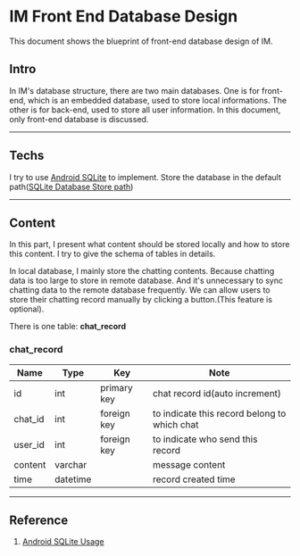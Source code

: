 # IM Front End Database Design

This document shows the blueprint of front-end database design of IM.

## Intro

In IM's database structure, there are two main databases. One is for front-end, which is an embedded database, used to store local informations. The other is for back-end, used to store all user information. In this document, only front-end database is discussed.

---

## Techs

I try to use [Android SQLite](https://www.tutorialspoint.com/android/android_sqlite_database.htm) to implement. Store the database in the default path([SQLite Database Store path](https://blog.csdn.net/brucezcg/article/details/10208979))

---

## Content 

In this part, I present what content should be stored locally and how to store this content. I try to give the schema of tables in details.

In local database, I mainly store the chatting contents. Because chatting data is too large to store in remote database. And it's unnecessary to sync chatting data to the remote database frequently. We can allow users to store their chatting record manually by clicking a button.(This feature is optional).

There is one table: **chat_record**

### chat_record

| Name    | Type     | Key         | Note                                         |
| ------- | -------- | ----------- | -------------------------------------------- |
| id      | int      | primary key | chat record id(auto increment)               |
| chat_id | int      | foreign key | to indicate this record belong to which chat |
| user_id | int      | foreign key | to indicate who send this record             |
| content | varchar  |             | message content                              |
| time    | datetime |             | record created time                          |

---

## Reference

1. [Android SQLite Usage](https://blog.csdn.net/midnight_time/article/details/80834198)